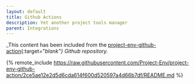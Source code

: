 ```yaml
---
layout: default
title: Github Actions
description: Yet another project tools manager
parent: Integrations
---
```


_This content has been included from the [project-env-github-action](https://github.com/Project-Env/project-env-github-action){:target="_blank"} Github repository._

{% remote_include https://raw.githubusercontent.com/Project-Env/project-env-github-action/2ce5ae12e2d5d6cda614f600d520597a4d66b7df/README.md %}